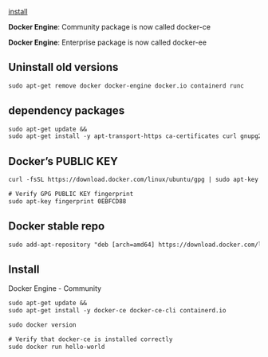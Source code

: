 [install](https://docs.docker.com/engine/install/ubuntu/)

**Docker Engine**: Community package is now called docker-ce

**Docker Engine**: Enterprise package is now called docker-ee


## Uninstall old versions
```txt
sudo apt-get remove docker docker-engine docker.io containerd runc
```


## dependency packages
```txt
sudo apt-get update && 
sudo apt-get install -y apt-transport-https ca-certificates curl gnupg2 software-properties-common
```


## Docker’s PUBLIC KEY
```txt
curl -fsSL https://download.docker.com/linux/ubuntu/gpg | sudo apt-key add -

# Verify GPG PUBLIC KEY fingerprint
sudo apt-key fingerprint 0EBFCD88
```


## Docker stable repo
```txt
sudo add-apt-repository "deb [arch=amd64] https://download.docker.com/linux/ubuntu $(lsb_release -cs) stable"
```


## Install 
Docker Engine - Community
```txt
sudo apt-get update &&
sudo apt-get install -y docker-ce docker-ce-cli containerd.io

sudo docker version

# Verify that docker-ce is installed correctly
sudo docker run hello-world
```
